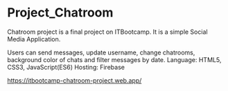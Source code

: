 # Project_Chatroom

Chatroom project is a final project on ITBootcamp. It is a simple Social Media Application.

Users can send messages, update username, change chatrooms, background color of chats and filter messages by date.
Language: HTML5, CSS3, JavaScript(ES6)
Hosting: Firebase

https://itbootcamp-chatroom-project.web.app/
